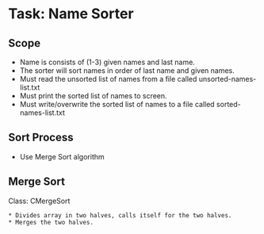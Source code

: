 # Task: Name Sorter

## Scope
* Name is consists of (1-3) given names and last name.
* The sorter will sort names in order of last name and given names.
* Must read the unsorted list of names from a file called unsorted-names-list.txt
* Must print the sorted list of names to screen.
* Must write/overwrite the sorted list of names to a file called sorted-names-list.txt

## Sort Process
* Use Merge Sort algorithm

## Merge Sort
Class: CMergeSort
```
* Divides array in two halves, calls itself for the two halves.
* Merges the two halves.